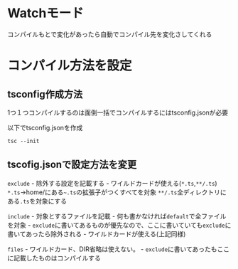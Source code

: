 # Watchモード
コンパイルもとで変化があったら自動でコンパイル先を変化さしてくれる

# コンパイル方法を設定

## tsconfig作成方法
1つ１つコンパイルするのは面倒一括でコンパイルするにはtsconfig.jsonが必要

以下でtsconfig.jsonを作成
```
tsc --init
```

## tscofig.jsonで設定方法を変更
  `exclude`
    - 除外する設定を記載する
    - ワイルドカードが使える(`*.ts`,`**/.ts`)
      `*.ts`→home/にある`~.ts`の拡張子がつくすべてを対象
      `**/.ts`全ディレクトリにある`.ts`を対象にする
  
  `include`
    - 対象とするファイルを記載
    - 何も書かなければ`default`で全ファイルを対象
    - `exclude`に書いてあるものが優先なので、ここに書いていても`exclude`に書いてあったら除外される
    - ワイルドカードが使える(上記同様)
  
  `files`
    - ワイルドカード、DIR省略は使えない。
    - `exclude`に書いてあったもここに記載したものはコンパイルする
    